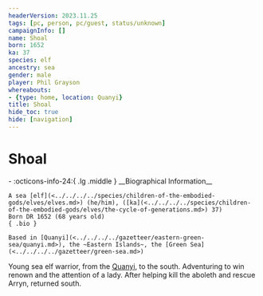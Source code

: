 ```yaml
---
headerVersion: 2023.11.25
tags: [pc, person, pc/guest, status/unknown]
campaignInfo: []
name: Shoal
born: 1652
ka: 37
species: elf
ancestry: sea
gender: male
player: Phil Grayson
whereabouts:
- {type: home, location: Quanyi}
title: Shoal
hide_toc: true
hide: [navigation]
---
```

# Shoal
<div class="grid cards ext-narrow-margin ext-one-column" markdown>
- :octicons-info-24:{ .lg .middle } __Biographical Information__

    A sea [elf](<../../../../species/children-of-the-embodied-gods/elves/elves.md>) (he/him), ([ka](<../../../../species/children-of-the-embodied-gods/elves/the-cycle-of-generations.md>) 37)  
    Born DR 1652 (68 years old)  
    { .bio }

    Based in [Quanyi](<../../../../gazetteer/eastern-green-sea/quanyi.md>), the ~Eastern Islands~, the [Green Sea](<../../../../gazetteer/green-sea.md>)
</div>


Young sea elf warrior, from the [Quanyi](<../../../../gazetteer/eastern-green-sea/quanyi.md>), to the south. Adventuring to win renown and the attention of a lady. After helping kill the aboleth and rescue Arryn, returned south. 

